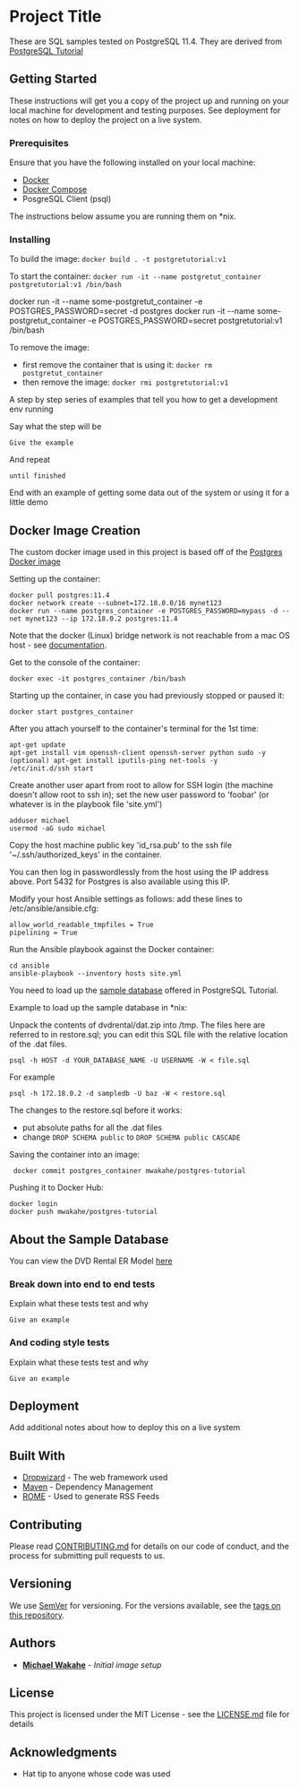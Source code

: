 # Project Title

These are SQL samples tested on PostgreSQL 11.4. They are derived from 
[PostgreSQL Tutorial](http://www.postgresqltutorial.com)

## Getting Started

These instructions will get you a copy of the project up and running on your local machine for development and testing 
purposes. See deployment for notes on how to deploy the project on a live system.

### Prerequisites

Ensure that you have the following installed on your local machine:
* [Docker](https://docs.docker.com/get-docker)
* [Docker Compose](https://docs.docker.com/compose/install) 
* PosgreSQL Client (psql)

The instructions below assume you are running them on *nix.

### Installing
To build the image: `docker build . -t postgretutorial:v1`

To start the container: `docker run -it --name postgretut_container postgretutorial:v1 /bin/bash`

docker run -it --name some-postgretut_container -e POSTGRES_PASSWORD=secret -d postgres
docker run -it --name some-postgretut_container -e POSTGRES_PASSWORD=secret postgretutorial:v1 /bin/bash

To remove the image: 
* first remove the container that is using it: `docker rm postgretut_container`
* then remove the image: `docker rmi postgretutorial:v1`

A step by step series of examples that tell you how to get a development env running

Say what the step will be

```
Give the example
```

And repeat

```
until finished
```

End with an example of getting some data out of the system or using it for a little demo

## Docker Image Creation

The custom docker image used in this project is based off of the [Postgres Docker image](https://hub.docker.com/_/postgres)

Setting up the container:

	docker pull postgres:11.4
	docker network create --subnet=172.18.0.0/16 mynet123
	docker run --name postgres_container -e POSTGRES_PASSWORD=mypass -d --net mynet123 --ip 172.18.0.2 postgres:11.4

Note that the docker (Linux) bridge network is not reachable from a mac OS host - see [documentation](https://docs.docker.com/docker-for-mac/networking).


Get to the console of the container:

	docker exec -it postgres_container /bin/bash

Starting up the container, in case you had previously stopped or paused it:

	docker start postgres_container

After you attach yourself to the container's terminal for the 1st time:

	apt-get update
	apt-get install vim openssh-client openssh-server python sudo -y
	(optional) apt-get install iputils-ping net-tools -y
	/etc/init.d/ssh start

Create another user apart from root to allow for SSH login (the machine doesn't allow root to ssh in); set the new user password to 'foobar' (or whatever is in the	playbook file 'site.yml')

    adduser michael
	usermod -aG sudo michael


Copy the host machine public key 'id_rsa.pub' to the ssh file '~/.ssh/authorized_keys' in the container.

You can then log in passwordlessly from the host using the IP address above. Port 5432 for Postgres is also available using this IP.

Modify your host Ansible settings as follows: add these lines to /etc/ansible/ansible.cfg:

    allow_world_readable_tmpfiles = True
    pipelining = True

Run the Ansible playbook against the Docker container:

    cd ansible
    ansible-playbook --inventory hosts site.yml

You need to load up the [sample database](http://www.postgresqltutorial.com/postgresql-sample-database) offered in
PostgreSQL Tutorial.

Example to load up the sample database in *nix:

Unpack the contents of dvdrental/dat.zip into /tmp. The files here are referred to in restore.sql; you can edit this SQL
file with the relative location of the .dat files.

```
psql -h HOST -d YOUR_DATABASE_NAME -U USERNAME -W < file.sql
```

For example
```
psql -h 172.18.0.2 -d sampledb -U baz -W < restore.sql
```

The changes to the restore.sql before it works:
* put absolute paths for all the .dat files
* change `DROP SCHEMA public` to `DROP SCHEMA public CASCADE`


Saving the container into an image:

     docker commit postgres_container mwakahe/postgres-tutorial

Pushing it to Docker Hub:

    docker login
    docker push mwakahe/postgres-tutorial


## About the Sample Database
You can view the DVD Rental ER Model [here](http://www.postgresqltutorial.com/postgresql-sample-database)


### Break down into end to end tests

Explain what these tests test and why

```
Give an example
```

### And coding style tests

Explain what these tests test and why

```
Give an example
```

## Deployment

Add additional notes about how to deploy this on a live system

## Built With

* [Dropwizard](http://www.dropwizard.io/1.0.2/docs/) - The web framework used
* [Maven](https://maven.apache.org/) - Dependency Management
* [ROME](https://rometools.github.io/rome/) - Used to generate RSS Feeds

## Contributing

Please read [CONTRIBUTING.md](https://gist.github.com/PurpleBooth/b24679402957c63ec426) for details on our code of conduct, and the process for submitting pull requests to us.

## Versioning

We use [SemVer](http://semver.org/) for versioning. For the versions available, see the [tags on this repository](https://github.com/your/project/tags). 

## Authors

* **[Michael Wakahe](http://www.michaelwakahe.com)** - *Initial image setup*


## License

This project is licensed under the MIT License - see the [LICENSE.md](LICENSE.md) file for details


## Acknowledgments

* Hat tip to anyone whose code was used
